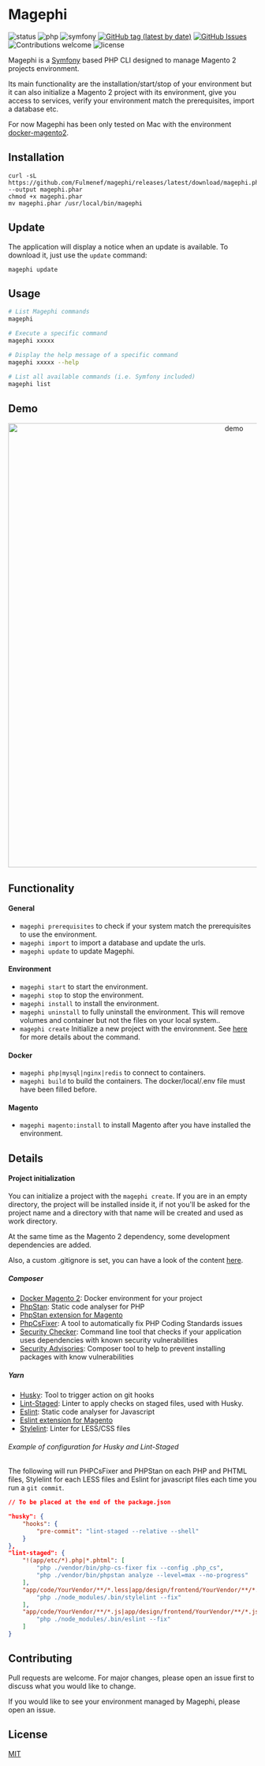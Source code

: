 # Magephi
![status](https://img.shields.io/badge/status-beta-important.svg?cacheSeconds=2592000)
![php](https://img.shields.io/badge/php-^7.4-blue.svg?cacheSeconds=2592000)
![symfony](https://img.shields.io/badge/symfony-5.0.2-darkgreen.svg?cacheSeconds=2592000)
[![GitHub tag (latest by date)](https://img.shields.io/github/v/tag/fulmenef/magephi.svg)](https://github.com/fulmenef/magephi/tags)
[![GitHub Issues](https://img.shields.io/github/issues/fulmenef/magephi.svg)](https://github.com/fulmenef/magephi/issues)
![Contributions welcome](https://img.shields.io/badge/contributions-welcome-green.svg)
![license](https://img.shields.io/badge/license-MIT-purple.svg?cacheSeconds=2592000)

Magephi is a [Symfony](https://github.com/symfony/symfony) based PHP CLI designed to manage Magento 2 projects environment.

Its main functionality are the installation/start/stop of your environment but it can also initialize a Magento 2 project
 with its environment, give you access to services, verify your environment match the prerequisites, import a database etc.
 
For now Magephi has been only tested on Mac with the environment [docker-magento2](https://github.com/EmakinaFR/docker-magento2).

## Installation

```
curl -sL https://github.com/Fulmenef/magephi/releases/latest/download/magephi.phar --output magephi.phar
chmod +x magephi.phar
mv magephi.phar /usr/local/bin/magephi
```

## Update

The application will display a notice when an update is available. To download it, just use the `update` command:

```
magephi update
```

## Usage

```bash
# List Magephi commands
magephi 

# Execute a specific command
magephi xxxxx

# Display the help message of a specific command
magephi xxxxx --help

# List all available commands (i.e. Symfony included)
magephi list
```

## Demo

<p align="center">
  <img src="https://gist.githubusercontent.com/fulmenef/6d269a661b9ef62c015d0b961b34d762/raw/22420f21ec32705b6aecd78a0f02eb25a191b608/magephi.gif"
    width="900" alt="demo"/>
</p>

## Functionality

#### General
- `magephi prerequisites` to check if your system match the prerequisites to use the environment.
- `magephi import` to import a database and update the urls.
- `magephi update` to update Magephi.

#### Environment
- `magephi start` to start the environment.
- `magephi stop` to stop the environment.
- `magephi install` to install the environment.
- `magephi uninstall` to fully uninstall the environment. This will remove volumes and container but not the files on your local system..
- `magephi create` Initialize a new project with the environment. See [here](#project-initialization) for more details about the command.

#### Docker
- `magephi php|mysql|nginx|redis` to connect to containers.
- `magephi build` to build the containers. The docker/local/.env file must have been filled before.

#### Magento
- `magephi magento:install` to install Magento after you have installed the environment.

## Details

#### Project initialization
You can initialize a project with the `magephi create`. If you are in an empty directory, the project will be installed inside it,
if not you'll be asked for the project name and a directory with that name will be created and used as work directory.

At the same time as the Magento 2 dependency, some development dependencies are added.

Also, a custom .gitignore is set, you can have a look of the content [here](https://github.com/Fulmenef/magephi/blob/master/src/Command/Environment/CreateCommand.php#L118). 

##### Composer

- [Docker Magento 2](https://github.com/EmakinaFR/docker-magento2): Docker environment for your project
- [PhpStan](https://github.com/phpstan/phpstan): Static code analyser for PHP
- [PhpStan extension for Magento](https://github.com/bitExpert/phpstan-magento)
- [PhpCsFixer](https://github.com/FriendsOfPHP/PHP-CS-Fixer): A tool to automatically fix PHP Coding Standards issues 
- [Security Checker](https://github.com/sensiolabs/security-checker): Command line tool that checks if your application uses dependencies with known security vulnerabilities
- [Security Advisories](https://github.com/Roave/SecurityAdvisories): Composer tool to help to prevent installing packages with know vulnerabilities

##### Yarn

- [Husky](https://github.com/typicode/husky): Tool to trigger action on git hooks
- [Lint-Staged](https://github.com/okonet/lint-staged): Linter to apply checks on staged files, used with Husky.
- [Eslint](https://eslint.org/): Static code analyser for Javascript
- [Eslint extension for Magento](https://github.com/magento-research/magento-eslint)
- [Stylelint](https://stylelint.io/): Linter for LESS/CSS files

###### Example of configuration for Husky and Lint-Staged

The following will run PHPCsFixer and PHPStan on each PHP and PHTML files, Stylelint for each LESS files and Eslint for 
javascript files each time you run a `git commit`.
```json
// To be placed at the end of the package.json

"husky": {
    "hooks": {
        "pre-commit": "lint-staged --relative --shell"
    }
},
"lint-staged": {
    "!(app/etc/*).php|*.phtml": [
        "php ./vendor/bin/php-cs-fixer fix --config .php_cs",
        "php ./vendor/bin/phpstan analyze --level=max --no-progress"
    ],
    "app/code/YourVendor/**/*.less|app/design/frontend/YourVendor/**/*.less": [
        "php ./node_modules/.bin/stylelint --fix"
    ],
    "app/code/YourVendor/**/*.js|app/design/frontend/YourVendor/**/*.js": [
        "php ./node_modules/.bin/eslint --fix"
    ]
}
```

## Contributing
Pull requests are welcome. For major changes, please open an issue first to discuss what you would like to change.

If you would like to see your environment managed by Magephi, please open an issue.

## License
[MIT](https://choosealicense.com/licenses/mit/)